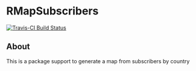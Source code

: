<!-- README.md is generated from README.Rmd. Please edit that file -->
RMapSubscribers
===============

[![Travis-CI Build Status](https://travis-ci.org/marcionicolau/RMapSubscribers.svg?branch=master)](https://travis-ci.org/marcionicolau/RMapSubscribers)

About
-----

This is a package support to generate a map from subscribers by country
